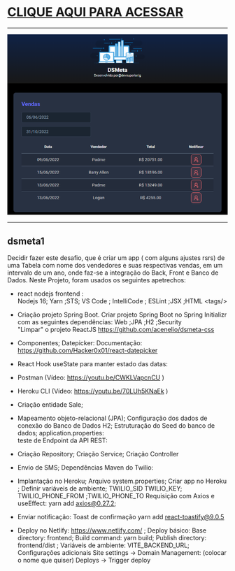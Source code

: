 

# [CLIQUE AQUI PARA ACESSAR](https://maiarasantosdeveloper.netlify.app/)

***
<div align="center">
<img width="1212" alt="Screen Shot 2022-07-21 at 22 39 08" src="https://github.com/MaiaraSanto/dsmeta1/blob/main/dsmeta.png">
 </div>

***


## dsmeta1

Decidir fazer este desafio, que é criar um app  ( com alguns ajustes rsrs) de uma Tabela com nome dos vendedores e suas respectivas vendas, 
em um intervalo de um ano, onde faz-se a integração do Back, Front e Banco de Dados.  Neste Projeto, foram usados os seguintes apetrechos:  

- react nodejs frontend :  
Nodejs 16;  Yarn ;STS;  VS Code ; IntelliCode ; ESLint ;JSX ;HTML &lt;tags/>    


- Criação projeto Spring Boot. Criar projeto Spring Boot no Spring Initializr com as seguintes dependências:  Web ;JPA ;H2 ;Security    
  "Limpar" o projeto ReactJS  https://github.com/acenelio/dsmeta-css   


- Componentes; Datepicker:  Documentação: https://github.com/Hacker0x01/react-datepicker   


- React Hook useState para manter estado das datas:    


- Postman (Vídeo: https://youtu.be/CWKLVapcnCU )  


- Heroku CLI (Vídeo: https://youtu.be/70LUh5KNaEk )   


- Criação entidade Sale; 


- Mapeamento objeto-relacional (JPA); Configuração dos dados de conexão do Banco de Dados H2; Estruturação do  Seed do banco de dados; application.properties:    
  teste de Endpoint da API REST:  


- Criação Repository; Criação Service; Criação Controller    


- Envio de SMS; Dependências Maven do Twilio:    


- Implantação no Heroku; Arquivo system.properties;  Criar app no Heroku ; Definir variáveis de ambiente; TWILIO_SID  TWILIO_KEY; TWILIO_PHONE_FROM ;TWILIO_PHONE_TO     Requisição com Axios e useEffect:  yarn add axios@0.27.2;   


- Enviar notificação: Toast de confirmação  yarn add react-toastify@9.0.5   


- Deploy no Netlify:  https://www.netlify.com/ ;  Deploy básico:  Base directory: frontend; Build command: yarn build; Publish directory: frontend/dist ;  Variáveis de ambiente:  VITE_BACKEND_URL;  Configurações adicionais  Site settings -> Domain Management: (colocar o nome que  quiser)  Deploys -> Trigger deploy





